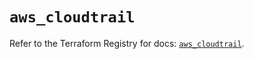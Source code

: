 # `aws_cloudtrail`

Refer to the Terraform Registry for docs: [`aws_cloudtrail`](https://registry.terraform.io/providers/hashicorp/aws/5.62.0/docs/resources/cloudtrail).
